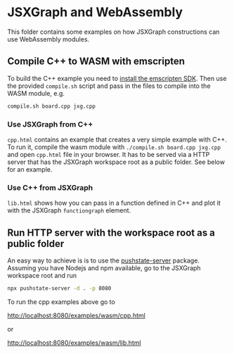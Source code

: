 # JSXGraph and WebAssembly

This folder contains some examples on how JSXGraph constructions can use
WebAssembly modules.

## Compile C++ to WASM with emscripten

To build the C++ example you need to [install the emscripten
SDK](https://emscripten.org/docs/getting_started/downloads.html). Then use the
provided `compile.sh` script and pass in the files to compile into the WASM
module, e.g.

```sh
compile.sh board.cpp jxg.cpp
```

### Use JSXGraph from C++

`cpp.html` contains an example that creates a very simple example with C++. To
run it, compile the wasm module with `./compile.sh board.cpp jxg.cpp` and open
`cpp.html` file in your browser. It has to be served via a HTTP server that
has the JSXGraph workspace root as a public folder. See below for an example.

### Use C++ from JSXGraph

`lib.html` shows how you can pass in a function defined in C++ and plot it with
the JSXGraph `functiongraph` element.


## Run HTTP server with the workspace root as a public folder

An easy way to achieve is is to use the
[pushstate-server](https://www.npmjs.com/package/pushstate-server) package.
Assuming you have Nodejs and npm available, go to the JSXGraph workspace root
and run

```sh
npx pushstate-server -d . -p 8080
```

To run the cpp examples above go to

<http://localhost:8080/examples/wasm/cpp.html>

or

<http://localhost:8080/examples/wasm/lib.html>

